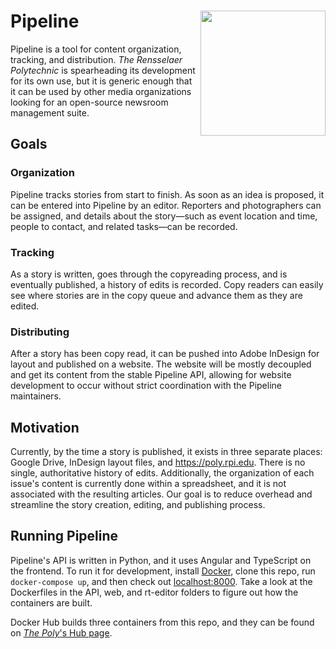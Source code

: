 # Pipeline [<img align="right" width="200px" src="https://cloud.githubusercontent.com/assets/335234/18211402/6fb5bdd6-710b-11e6-93dc-f47559d8ba19.png">](https://poly.rpi.edu)

Pipeline is a tool for content organization, tracking, and distribution. _The Rensselaer Polytechnic_ is spearheading its development for its own use, but it is generic enough that it can be used by other media organizations looking for an open-source newsroom management suite.

## Goals

### Organization

Pipeline tracks stories from start to finish. As soon as an idea is proposed, it can be entered into Pipeline by an editor. Reporters and photographers can be assigned, and details about the story—such as event location and time, people to contact, and related tasks—can be recorded.

### Tracking

As a story is written, goes through the copyreading process, and is eventually published, a history of edits is recorded. Copy readers can easily see where stories are in the copy queue and advance them as they are edited.

### Distributing

After a story has been copy read, it can be pushed into Adobe InDesign for layout and published on a website. The website will be mostly decoupled and get its content from the stable Pipeline API, allowing for website development to occur without strict coordination with the Pipeline maintainers.

## Motivation

Currently, by the time a story is published, it exists in three separate places: Google Drive, InDesign layout files, and https://poly.rpi.edu. There is no single, authoritative history of edits. Additionally, the organization of each issue's content is currently done within a spreadsheet, and it is not associated with the resulting articles. Our goal is to reduce overhead and streamline the story creation, editing, and publishing process.

## Running Pipeline

Pipeline's API is written in Python, and it uses Angular and TypeScript on the
frontend. To run it for development, install [Docker](https://www.docker.com/products/overview), clone this repo, run `docker-compose up`, and then check out [localhost:8000](http://localhost:8000). Take a look at the Dockerfiles in the API, web, and rt-editor folders to figure out how the containers are built.

Docker Hub builds three containers from this repo, and they can be found on [_The Poly_'s Hub page](https://hub.docker.com/u/thepoly/).
